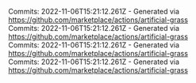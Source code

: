 Commits: 2022-11-06T15:21:12.261Z - Generated via https://github.com/marketplace/actions/artificial-grass
<br>
Commits: 2022-11-06T15:21:12.261Z - Generated via https://github.com/marketplace/actions/artificial-grass
<br>
Commits: 2022-11-06T15:21:12.261Z - Generated via https://github.com/marketplace/actions/artificial-grass
<br>
Commits: 2022-11-06T15:21:12.261Z - Generated via https://github.com/marketplace/actions/artificial-grass
<br>
